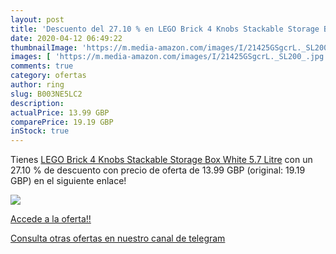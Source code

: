 ```yaml
---
layout: post
title: 'Descuento del 27.10 % en LEGO Brick 4 Knobs Stackable Storage Box'
date: 2020-04-12 06:49:22
thumbnailImage: 'https://m.media-amazon.com/images/I/21425GSgcrL._SL200_.jpg'
images: [ 'https://m.media-amazon.com/images/I/21425GSgcrL._SL200_.jpg' ]
comments: true
category: ofertas
author: ring
slug: B003NE5LC2
description:
actualPrice: 13.99 GBP
comparePrice: 19.19 GBP
inStock: true
---
```


Tienes [LEGO Brick 4 Knobs Stackable Storage Box  White  5.7 Litre](https://www.amazon.com/dp/B003NE5LC2/?tag=redken08-20) con un 27.10 % de descuento con precio de oferta de 13.99 GBP (original: 19.19 GBP) en el siguiente enlace!

[![](https://m.media-amazon.com/images/I/21425GSgcrL._SL200_.jpg)](https://www.amazon.com/dp/B003NE5LC2/?tag=redken08-20)

[Accede a la oferta!!](https://www.amazon.com/dp/B003NE5LC2/?tag=redken08-20)

[Consulta otras ofertas en nuestro canal de telegram](https://t.me/s/ofertas25)
